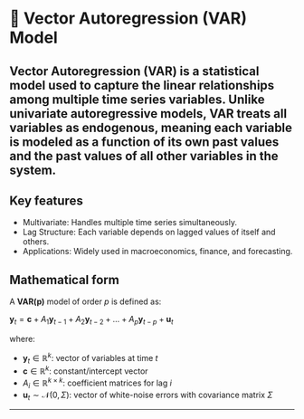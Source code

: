 # 📘 Vector Autoregression (VAR) Model

**Vector Autoregression (VAR)** is a statistical model used to capture the linear relationships among multiple time series variables. Unlike univariate autoregressive models, VAR treats all variables as endogenous, meaning each variable is modeled as a function of its own past values and the past values of all other variables in the system.
---

## Key features
- Multivariate: Handles multiple time series simultaneously.
- Lag Structure: Each variable depends on lagged values of itself and others.
- Applications: Widely used in macroeconomics, finance, and forecasting.

## Mathematical form

A **VAR(p)** model of order $p$ is defined as:

$\mathbf{y}_t = \mathbf{c} + A_1 \mathbf{y}_{t-1} + A_2 \mathbf{y}_{t-2} + \dots + A_p \mathbf{y}_{t-p} + \mathbf{u}_t$


where:

- $\mathbf{y}_t \in \mathbb{R}^k$: vector of variables at time $t$  
- $\mathbf{c} \in \mathbb{R}^k$: constant/intercept vector  
- $A_i \in \mathbb{R}^{k \times k}$: coefficient matrices for lag $i$  
- $\mathbf{u}_t \sim \mathcal{N}(0, \Sigma)$: vector of white-noise errors with covariance matrix $\Sigma$

---

